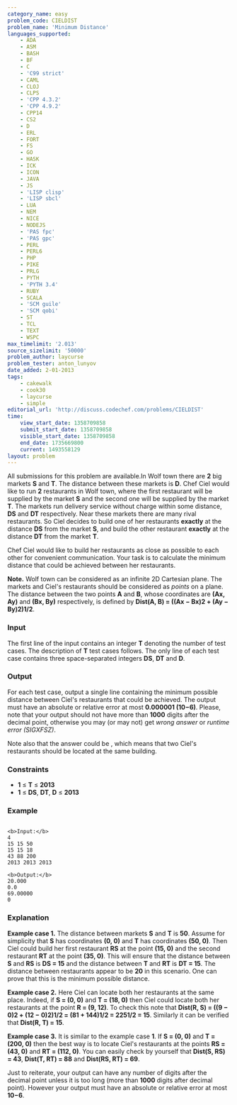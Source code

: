 ```yaml
---
category_name: easy
problem_code: CIELDIST
problem_name: 'Minimum Distance'
languages_supported:
    - ADA
    - ASM
    - BASH
    - BF
    - C
    - 'C99 strict'
    - CAML
    - CLOJ
    - CLPS
    - 'CPP 4.3.2'
    - 'CPP 4.9.2'
    - CPP14
    - CS2
    - D
    - ERL
    - FORT
    - FS
    - GO
    - HASK
    - ICK
    - ICON
    - JAVA
    - JS
    - 'LISP clisp'
    - 'LISP sbcl'
    - LUA
    - NEM
    - NICE
    - NODEJS
    - 'PAS fpc'
    - 'PAS gpc'
    - PERL
    - PERL6
    - PHP
    - PIKE
    - PRLG
    - PYTH
    - 'PYTH 3.4'
    - RUBY
    - SCALA
    - 'SCM guile'
    - 'SCM qobi'
    - ST
    - TCL
    - TEXT
    - WSPC
max_timelimit: '2.013'
source_sizelimit: '50000'
problem_author: laycurse
problem_tester: anton_lunyov
date_added: 2-01-2013
tags:
    - cakewalk
    - cook30
    - laycurse
    - simple
editorial_url: 'http://discuss.codechef.com/problems/CIELDIST'
time:
    view_start_date: 1358709858
    submit_start_date: 1358709858
    visible_start_date: 1358709858
    end_date: 1735669800
    current: 1493558129
layout: problem
---
```

All submissions for this problem are available.In Wolf town there are **2** big markets **S** and **T**. The distance between these markets is **D**. Chef Ciel would like to run **2** restaurants in Wolf town, where the first restaurant will be supplied by the market **S** and the second one will be supplied by the market **T**. The markets run delivery service without charge within some distance, **DS** and **DT** respectively. Near these markets there are many rival restaurants. So Ciel decides to build one of her restaurants **exactly** at the distance **DS** from the market **S**, and build the other restaurant **exactly** at the distance **DT** from the market **T**.

Chef Ciel would like to build her restaurants as close as possible to each other for convenient communication. Your task is to calculate the minimum distance that could be achieved between her restaurants.

**Note.** Wolf town can be considered as an infinite 2D Cartesian plane. The markets and Ciel's restaurants should be considered as _points_ on a plane. The distance between the two points **A** and **B**, whose coordinates are **(Ax, Ay)** and **(Bx, By)** respectively, is defined by **Dist(A, B) = ((Ax − Bx)2 + (Ay − By)2)1/2**.

### Input

The first line of the input contains an integer **T** denoting the number of test cases. The description of **T** test cases follows. The only line of each test case contains three space-separated integers **DS**, **DT** and **D**.

### Output

For each test case, output a single line containing the minimum possible distance between Ciel's restaurants that could be achieved. The output must have an absolute or relative error at most **0.000001 (10−6)**. Please, note that your output should not have more than **1000** digits after the decimal point, otherwise you may (or may not) get _wrong answer_ or _runtime error (SIGXFSZ)_.

Note also that the answer could be , which means that two Ciel's restaurants should be located at the same building.

### Constraints

- **1** ≤ **T** ≤ **2013**
- **1** ≤ **DS**, **DT**, **D** ≤ **2013**

### Example

```

<b>Input:</b>
4
15 15 50
15 15 18
43 88 200
2013 2013 2013

<b>Output:</b>
20.000
0.0
69.00000
0

```
### Explanation 

**Example case 1.** The distance between markets **S** and **T** is **50**. Assume for simplicity that **S** has coordinates **(0, 0)** and **T** has coordinates **(50, 0)**. Then Ciel could build her first restaurant **RS** at the point **(15, 0)** and the second restaurant **RT** at the point **(35, 0)**. This will ensure that the distance between **S** and **RS** is **DS = 15** and the distance between **T** and **RT** is **DT = 15**. The distance between restaurants appear to be **20** in this scenario. One can prove that this is the minimum possible distance.

**Example case 2.** Here Ciel can locate both her restaurants at the same place. Indeed, if **S = (0, 0)** and **T = (18, 0)** then Ciel could locate both her restaurants at the point **R = (9, 12)**. To check this note that **Dist(R, S) = ((9 − 0)2 + (12 − 0)2)1/2 = (81 + 144)1/2 = 2251/2 = 15**. Similarly it can be verified that **Dist(R, T) = 15**.

**Example case 3.** It is similar to the example case **1**. If **S = (0, 0)** and **T = (200, 0)** then the best way is to locate Ciel's restaurants at the points **RS = (43, 0)** and **RT = (112, 0)**. You can easily check by yourself that **Dist(S, RS) = 43**, **Dist(T, RT) = 88** and **Dist(RS, RT) = 69**.

Just to reiterate, your output can have any number of digits after the decimal point unless it is too long (more than **1000** digits after decimal point). However your output must have an absolute or relative error at most **10−6**.